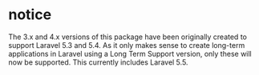 # notice

The 3.x and 4.x versions of this package have been originally created to support Laravel 5.3 and 5.4. As it only makes sense to create long-term applications in Laravel using a Long Term Support version, only these will now be supported. This currently includes Laravel 5.5.
